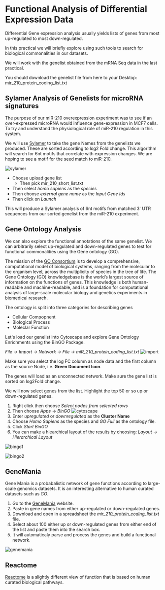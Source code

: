 # Functional Analysis of Differential Expression Data

Differential Gene expression analysis usually yields lists of genes from most up-regulated to most down-regulated.

In this practical we will briefly explore using such tools to search for biological commonalities in our datasets.

We will work with the genelist obtained from the mRNA Seq data in the last practical.

You should download the genelist file from here to your Desktop:
mir_210_protein_coding_list.txt

## Sylamer Analysis of Genelists for microRNA signatures

The purpose of our miR-210 overexpression experiment was to see if an over-expressed microRNA would influence gene-expression in MCF7 cells. To try and understand the physiological role of miR-210 regulation in this system.

We will use [Sylamer](http://wwwdev.ebi.ac.uk/enright-dev/sylarray2/) to take the gene Names from the genelists we produced. These are sorted according to log2 Fold change. This algorithm will search for 6nt motifs that correlate with expression changes. We are hoping to see a motif for the seed match to miR-210.

![sylamer](https://github.com/EnrightLab/Courses-and-Practicals/blob/master/Cambridge_BBS/Functional_Analysis/Sylamer.png)

* Choose upload gene list
  * Then pick mir_210_short_list.txt
* Then select *homo sapiens* as the *species*
* Then choose *external gene name* as the *Input Gene Ids* 
* Then click on *Launch*

This will produce a Sylamer analysis of 6nt motifs from matched 3' UTR sequences from our sorted genelist from the miR-210 experiment.


## Gene Ontology Analysis

We can also explore the functional annotations of the same genelist. We can arbitrarily select up-regulated and down-regulated genes to test for functional commonalities using the Gene ontology (GO).

The mission of the [GO Consortium](http://geneontology.org) is to develop a comprehensive, computational model of biological systems, ranging from the molecular to the organism level, across the multiplicity of species in the tree of life. The Gene Ontology (GO) knowledgebase is the world’s largest source of information on the functions of genes. This knowledge is both human-readable and machine-readable, and is a foundation for computational analysis of large-scale molecular biology and genetics experiments in biomedical research.

The ontology is split into three categories for describing genes

* Cellular Compopnent
* Biological Process
* Moleclar Function

Let's load our genelist into Cytoscape and explore Gene Ontology Enrichments using the BinGO Package.

*File -> Import -> Network -> File -> miR_210_protein_coding_list.txt*
![import](https://github.com/EnrightLab/Courses-and-Practicals/blob/master/Cambridge_BBS/Functional_Analysis/import.png)

Make sure you select the log FC column as node data and the first column as the source Node, i.e. **Green Document Icon**.


The genes will load as an unconnected network. Make sure the gene list is sorted on log2Fold change.

We will now select genes from the list. Highlight the top 50 or so up or down-regulated genes.
1. Right click then choose *Select nodes from selected rows*
2. Then choose *Apps* -> *BinGO*
![cytoscape](https://github.com/EnrightLab/Courses-and-Practicals/blob/master/Cambridge_BBS/Functional_Analysis/genelist.png)
3. Enter *upregulated* or *downregulated* as the **Cluster Name**
4. Choose *Homo Sapiens* as the species and *GO Full* as the ontology file.
5. Click *Start BinGO*
6. You can make a hiearchical layout of the results by choosing:
  *Layout* -> *Hierarchical Layout*

![bingo1](https://github.com/EnrightLab/Courses-and-Practicals/blob/master/Cambridge_BBS/Functional_Analysis/bingo.png)

![bingo2](https://github.com/EnrightLab/Courses-and-Practicals/blob/master/Cambridge_BBS/Functional_Analysis/bingo_result.png)

## GeneMania

Gene Mania is a probabalistic network of gene functions according to large-scale genomics datasets. It is an interesting alternative to human curated datasets such as *GO*. 

1. Go to the [GeneMania](https://genemania.org) website. 
2. Paste in gene names from either up-regulated or down-regulated genes.
3. Download and open in a spreadsheet the *mir_210_protein_coding_list.txt* file.
4. Select about 100 either up or down-regulated genes from either end of the list and paste them into the search box.
5. It will automaticaly parse and process the genes and build a functional network.

![genemania](https://github.com/EnrightLab/Courses-and-Practicals/blob/master/Cambridge_BBS/Functional_Analysis/GeneMania.png)

## Reactome

[Reactome](http://www.reactome.org) is a slightly different view of function that is based on human curated biological pathways.
